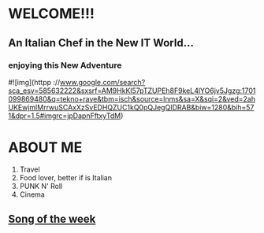 # WELCOME!!!
## An Italian Chef in the New IT World...
### enjoying this New Adventure  
#![img](httpp ://www.google.com/search?sca_esv=585632222&sxsrf=AM9HkKl57pTZUPEh8F9keL4lYO6jv5Jgzg:1701099869480&q=tekno+rave&tbm=isch&source=lnms&sa=X&sqi=2&ved=2ahUKEwjmlMrrwuSCAxXzSvEDHQZUC1kQ0pQJegQIDRAB&biw=1280&bih=571&dpr=1.5#imgrc=jpDapnFftxyTdM)

# ABOUT ME

1. Travel
2. Food lover, better if is Italian
3. PUNK N' Roll
4. Cinema

## [Song of the week](https://www.youtube.com/watch?v=2GQMIXGRjaw)
